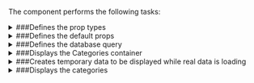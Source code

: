 The component performs the following tasks:

<details>
	<summary>###Defines the prop types

</summary>
* A category node

* A list of category nodes

* The number of initial edges aka. how many loading indicators to display at the first load.

* The number of edges saved to local storage. After the data is loaded the real number of edges is saved to the local storage. At the next load the same amount of loading inidcators will be displayed as the real number of edges.

* The function which saves the number of edges to local storage

* The active category

* The function which sets the active category

</details>

<details>
	<summary>###Defines the default props

</summary>
</details>

<details>
	<summary>###Defines the database query

</summary>
</details>

<details>
	<summary>###Displays the Categories container

</summary>
</details>

<details>
	<summary>###Creates temporary data to be displayed while real data is loading

</summary>
* Defines the number of edges to be displayed either from default props or from the local storage

</details>

<details>
	<summary>###Displays the categories

</summary>
* Loads temporary data

* Loads the real data

* Puts together the data

</details>

